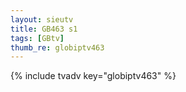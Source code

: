 ```yaml
--- 
layout: sieutv
title: GB463 s1
tags: [GBtv]
thumb_re: globiptv463
---
```

{% include tvadv key="globiptv463" %} 
